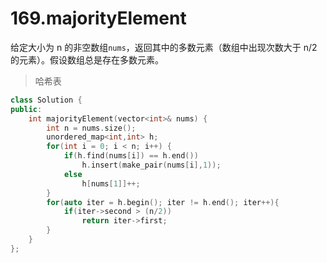 # 169.majorityElement

给定大小为 n 的非空数组`nums`，返回其中的多数元素（数组中出现次数大于 n/2 的元素）。假设数组总是存在多数元素。



> 哈希表



```c++
class Solution {
public:
    int majorityElement(vector<int>& nums) {
		int n = nums.size();
        unordered_map<int,int> h;
        for(int i = 0; i < n; i++) {
            if(h.find(nums[i]) == h.end())
                h.insert(make_pair(nums[i],1));
            else
                h[nums[1]]++;
        }
        for(auto iter = h.begin(); iter != h.end(); iter++){
            if(iter->second > (n/2))
                return iter->first;
        }
    }
};
```